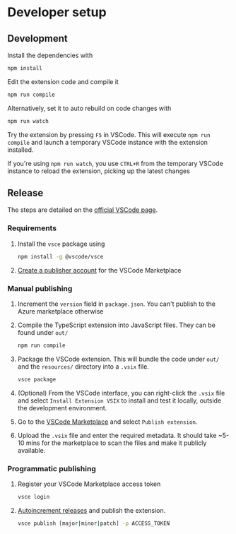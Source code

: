 # Developer setup

## Development
Install the dependencies with

```sh
npm install
```

Edit the extension code and compile it

```sh
npm run compile
```

Alternatively, set it to auto rebuild on code changes with

```sh
npm run watch
```

Try the extension by pressing `F5` in VSCode. This will execute `npm run compile` and launch a temporary VSCode instance with the extension installed.

If you're using `npm run watch`, you use `CTRL+R` from the temporary VSCode instance to reload the extension, picking up the latest changes

## Release

The steps are detailed on the [official VSCode page](https://code.visualstudio.com/api/working-with-extensions/publishing-extension).

### Requirements
1. Install the `vsce` package using

    ```sh
    npm install -g @vscode/vsce
    ```

2. [Create a publisher account](https://code.visualstudio.com/api/working-with-extensions/publishing-extension#create-a-publisher) for the VSCode Marketplace


### Manual publishing
1. Increment the `version` field in `package.json`. You can't publish to the Azure marketplace otherwise
2. Compile the TypeScript extension into JavaScript files. They can be found under `out/`

    ```sh
    npm run compile
    ```

3. Package the VSCode extension. This will bundle the code under `out/` and the `resources/` directory into a `.vsix` file.

    ```sh
    vsce package
    ```

4. (Optional) From the VSCode interface, you can right-click the `.vsix` file and select `Install Extension VSIX` to install and test it locally, outside the development environment.

5. Go to the [VSCode Marketplace](https://marketplace.visualstudio.com/vscode) and select `Publish extension`.

6. Upload the `.vsix` file and enter the required metadata. It should take ~5-10 mins for the marketplace to scan the files and make it publicly available.



### Programmatic publishing
1. Register your VSCode Marketplace access token

    ```sh
    vsce login
    ```

2. [Autoincrement releases](https://code.visualstudio.com/api/working-with-extensions/publishing-extension#autoincrement-the-extension-version) and publish the extension.

    ```sh
    vsce publish [major|minor|patch] -p ACCESS_TOKEN
    ```
